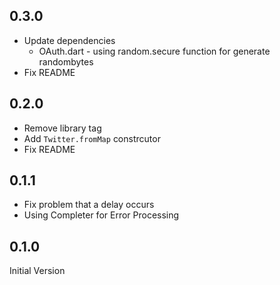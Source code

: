 ## 0.3.0

* Update dependencies
  * OAuth.dart -  using random.secure function for generate randombytes
* Fix README

## 0.2.0

* Remove library tag
* Add `Twitter.fromMap` constrcutor
* Fix README

## 0.1.1

* Fix problem that a delay occurs
* Using Completer for Error Processing

## 0.1.0

Initial Version
